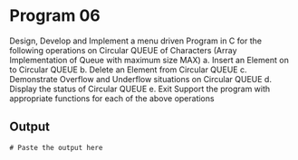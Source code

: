 # Program 06
Design, Develop and Implement a menu driven Program in C for the following operations on Circular
QUEUE of Characters (Array Implementation of Queue with maximum size MAX)
a. Insert an Element on to Circular QUEUE
b. Delete an Element from Circular QUEUE
c. Demonstrate Overflow and Underflow situations on Circular QUEUE
d. Display the status of Circular QUEUE
e. Exit
Support the program with appropriate functions for each of the above operations 

## Output

```shell
# Paste the output here
```
